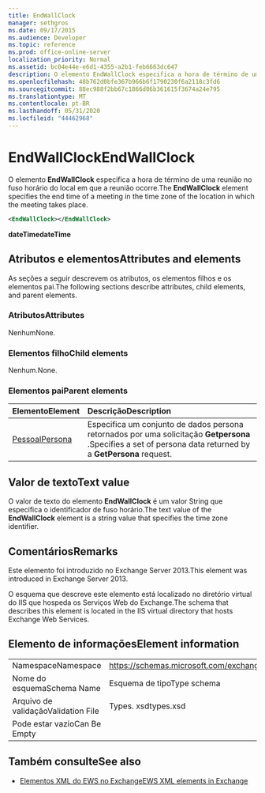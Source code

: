 ```yaml
---
title: EndWallClock
manager: sethgros
ms.date: 09/17/2015
ms.audience: Developer
ms.topic: reference
ms.prod: office-online-server
localization_priority: Normal
ms.assetid: bc04e44e-e6d1-4355-a2b1-feb6663dc647
description: O elemento EndWallClock especifica a hora de término de uma reunião no fuso horário do local em que a reunião ocorre.
ms.openlocfilehash: 48b762d0bfe367b966b6f1790230f6a2118c3fd6
ms.sourcegitcommit: 88ec988f2bb67c1866d06b361615f3674a24e795
ms.translationtype: MT
ms.contentlocale: pt-BR
ms.lasthandoff: 05/31/2020
ms.locfileid: "44462968"
---
```

# <a name="endwallclock"></a><span data-ttu-id="6598a-103">EndWallClock</span><span class="sxs-lookup"><span data-stu-id="6598a-103">EndWallClock</span></span>

<span data-ttu-id="6598a-104">O elemento **EndWallClock** especifica a hora de término de uma reunião no fuso horário do local em que a reunião ocorre.</span><span class="sxs-lookup"><span data-stu-id="6598a-104">The **EndWallClock** element specifies the end time of a meeting in the time zone of the location in which the meeting takes place.</span></span> 
  
```XML
<EndWallClock></EndWallClock>
```

 <span data-ttu-id="6598a-105">**dateTime**</span><span class="sxs-lookup"><span data-stu-id="6598a-105">**dateTime**</span></span>
## <a name="attributes-and-elements"></a><span data-ttu-id="6598a-106">Atributos e elementos</span><span class="sxs-lookup"><span data-stu-id="6598a-106">Attributes and elements</span></span>

<span data-ttu-id="6598a-107">As seções a seguir descrevem os atributos, os elementos filhos e os elementos pai.</span><span class="sxs-lookup"><span data-stu-id="6598a-107">The following sections describe attributes, child elements, and parent elements.</span></span>
  
### <a name="attributes"></a><span data-ttu-id="6598a-108">Atributos</span><span class="sxs-lookup"><span data-stu-id="6598a-108">Attributes</span></span>

<span data-ttu-id="6598a-109">Nenhum</span><span class="sxs-lookup"><span data-stu-id="6598a-109">None.</span></span>
  
### <a name="child-elements"></a><span data-ttu-id="6598a-110">Elementos filho</span><span class="sxs-lookup"><span data-stu-id="6598a-110">Child elements</span></span>

<span data-ttu-id="6598a-111">Nenhum.</span><span class="sxs-lookup"><span data-stu-id="6598a-111">None.</span></span>
  
### <a name="parent-elements"></a><span data-ttu-id="6598a-112">Elementos pai</span><span class="sxs-lookup"><span data-stu-id="6598a-112">Parent elements</span></span>

|<span data-ttu-id="6598a-113">**Elemento**</span><span class="sxs-lookup"><span data-stu-id="6598a-113">**Element**</span></span>|<span data-ttu-id="6598a-114">**Descrição**</span><span class="sxs-lookup"><span data-stu-id="6598a-114">**Description**</span></span>|
|:-----|:-----|
|[<span data-ttu-id="6598a-115">Pessoal</span><span class="sxs-lookup"><span data-stu-id="6598a-115">Persona</span></span>](persona.md) <br/> |<span data-ttu-id="6598a-116">Especifica um conjunto de dados persona retornados por uma solicitação **Getpersona** .</span><span class="sxs-lookup"><span data-stu-id="6598a-116">Specifies a set of persona data returned by a **GetPersona** request.</span></span>  <br/> |
   
## <a name="text-value"></a><span data-ttu-id="6598a-117">Valor de texto</span><span class="sxs-lookup"><span data-stu-id="6598a-117">Text value</span></span>

<span data-ttu-id="6598a-118">O valor de texto do elemento **EndWallClock** é um valor String que especifica o identificador de fuso horário.</span><span class="sxs-lookup"><span data-stu-id="6598a-118">The text value of the **EndWallClock** element is a string value that specifies the time zone identifier.</span></span> 
  
## <a name="remarks"></a><span data-ttu-id="6598a-119">Comentários</span><span class="sxs-lookup"><span data-stu-id="6598a-119">Remarks</span></span>

<span data-ttu-id="6598a-120">Este elemento foi introduzido no Exchange Server 2013.</span><span class="sxs-lookup"><span data-stu-id="6598a-120">This element was introduced in Exchange Server 2013.</span></span>
  
<span data-ttu-id="6598a-121">O esquema que descreve este elemento está localizado no diretório virtual do IIS que hospeda os Serviços Web do Exchange.</span><span class="sxs-lookup"><span data-stu-id="6598a-121">The schema that describes this element is located in the IIS virtual directory that hosts Exchange Web Services.</span></span>
  
## <a name="element-information"></a><span data-ttu-id="6598a-122">Elemento de informações</span><span class="sxs-lookup"><span data-stu-id="6598a-122">Element information</span></span>

|||
|:-----|:-----|
|<span data-ttu-id="6598a-123">Namespace</span><span class="sxs-lookup"><span data-stu-id="6598a-123">Namespace</span></span>  <br/> |https://schemas.microsoft.com/exchange/services/2006/types  <br/> |
|<span data-ttu-id="6598a-124">Nome do esquema</span><span class="sxs-lookup"><span data-stu-id="6598a-124">Schema Name</span></span>  <br/> |<span data-ttu-id="6598a-125">Esquema de tipo</span><span class="sxs-lookup"><span data-stu-id="6598a-125">Type schema</span></span>  <br/> |
|<span data-ttu-id="6598a-126">Arquivo de validação</span><span class="sxs-lookup"><span data-stu-id="6598a-126">Validation File</span></span>  <br/> |<span data-ttu-id="6598a-127">Types. xsd</span><span class="sxs-lookup"><span data-stu-id="6598a-127">types.xsd</span></span>  <br/> |
|<span data-ttu-id="6598a-128">Pode estar vazio</span><span class="sxs-lookup"><span data-stu-id="6598a-128">Can Be Empty</span></span>  <br/> ||
   
## <a name="see-also"></a><span data-ttu-id="6598a-129">Também consulte</span><span class="sxs-lookup"><span data-stu-id="6598a-129">See also</span></span>



- [<span data-ttu-id="6598a-130">Elementos XML do EWS no Exchange</span><span class="sxs-lookup"><span data-stu-id="6598a-130">EWS XML elements in Exchange</span></span>](ews-xml-elements-in-exchange.md)

